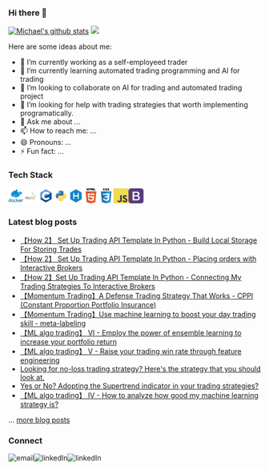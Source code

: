 ### Hi there 👋

[![Michael's github stats](https://github-readme-stats.vercel.app/api?username=mikelhsia&count_private=true&show_icons=true)](https://github.com/anuraghazra/github-readme-stats)
![](https://leetcard.jacoblin.cool/mikelhsia?theme=light)

Here are some ideas about me:

- 🔭 I’m currently working as a self-employeed trader
- 🌱 I’m currently learning automated trading programming and AI for trading
- 👯 I’m looking to collaborate on AI for trading and automated trading project
- 🤔 I’m looking for help with trading strategies that worth implementing programatically.
- 💬 Ask me about ...
- 📫 How to reach me: ...
- 😄 Pronouns: ...
- ⚡ Fun fact: ...


### Tech Stack
<img align="left" alt="docker" width="30px" src="https://raw.githubusercontent.com/github/explore/80688e429a7d4ef2fca1e82350fe8e3517d3494d/topics/docker/docker.png" />
<img align="left" alt="mysql" width="30px" src="https://raw.githubusercontent.com/github/explore/80688e429a7d4ef2fca1e82350fe8e3517d3494d/topics/mysql/mysql.png" />

<img align="left" alt="c" width="30px" src="https://raw.githubusercontent.com/github/explore/80688e429a7d4ef2fca1e82350fe8e3517d3494d/topics/c/c.png" />
<img align="left" alt="python" width="30px" src="https://raw.githubusercontent.com/github/explore/80688e429a7d4ef2fca1e82350fe8e3517d3494d/topics/python/python.png" />

<img align="left" alt="hexo" width="30px" src="https://raw.githubusercontent.com/hexojs/logo/master/hexo-logo-avatar.png" />
<img align="left" alt="html" width="30px" src="https://raw.githubusercontent.com/github/explore/80688e429a7d4ef2fca1e82350fe8e3517d3494d/topics/html/html.png" />
<img align="left" alt="css" width="30px" src="https://raw.githubusercontent.com/github/explore/80688e429a7d4ef2fca1e82350fe8e3517d3494d/topics/css/css.png" />
<img align="left" alt="Javascript" width="30px" src="https://raw.githubusercontent.com/github/explore/80688e429a7d4ef2fca1e82350fe8e3517d3494d/topics/javascript/javascript.png" />
<img align="left" alt="bootstrap" width="30px" src="https://raw.githubusercontent.com/github/explore/80688e429a7d4ef2fca1e82350fe8e3517d3494d/topics/bootstrap/bootstrap.png" />
</div>

<br><br>


### Latest blog posts
<!-- BLOG-POST-LIST:START -->
- [【How 2】 Set Up Trading API Template In Python - Build Local Storage For Storing Trades](http://mikelhsia.github.io/2022/12/14/2022-12-17-IBKR-broker-3/)
- [【How 2】 Set Up Trading API Template In Python - Placing orders with Interactive Brokers](http://mikelhsia.github.io/2022/12/12/2022-12-16-IBKR-broker-2/)
- [【How 2】Set Up Trading API Template In Python - Connecting My Trading Strategies To Interactive Brokers](http://mikelhsia.github.io/2022/12/07/2022-12-10-IBKR-Broker/)
- [【Momentum Trading】A Defense Trading Strategy That Works - CPPI &lpar;Constant Proportion Portfolio Insurance&rpar;](http://mikelhsia.github.io/2022/11/04/2022-11-10-advanced-cppi-strategy/)
- [【Momentum Trading】Use machine learning to boost your day trading skill - meta-labeling](http://mikelhsia.github.io/2022/10/21/2022-10-15-meta-label/)
- [【ML algo trading】 VI - Employ the power of ensemble learning to increase your portfolio return](http://mikelhsia.github.io/2022/08/20/2022-08-20-votingclassifier/)
- [【ML algo trading】 V - Raise your trading win rate through feature engineering](http://mikelhsia.github.io/2022/06/10/2022-06-10-adcanced-optimization/)
- [Looking for no-loss trading strategy? Here&#39;s the strategy that you should look at.](http://mikelhsia.github.io/2022/04/18/2022-04-20-forex-grid-trading-system/)
- [Yes or No? Adopting the Supertrend indicator in your trading strategies?](http://mikelhsia.github.io/2022/03/18/2022-03-22-supertrend-indicator/)
- [【ML algo trading】 IV - How to analyze how good my machine learning strategy is?](http://mikelhsia.github.io/2022/02/19/2022-02-17-machine-learning-performance-evaluation/)
<!-- BLOG-POST-LIST:END -->
... [more blog posts](https://mikelhsia.github.io/)


### Connect
[<img align='left' alt='email' src='https://img.shields.io/badge/gmail-D14836?&style=for-the-badge&logo=gmail&logoColor=white'>](mailto:mikelhsia@hotmail.com)
[<img align='left' alt='linkedIn' src='https://img.shields.io/badge/linkedin-%230077B5.svg?&style=for-the-badge&logo=linkedin&logoColor=white'>](https://www.linkedin.com/in/tsu-yu-hsia-00743021/)
[<img align='left' alt='linkedIn' src='https://img.shields.io/badge/github-%23100000.svg?&style=for-the-badge&logo=github&logoColor=white'>](https://github.com/mikelhsia)


